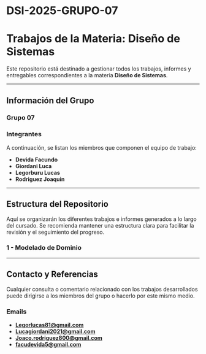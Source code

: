 # DSI-2025-GRUPO-07
# Trabajos de la Materia: Diseño de Sistemas

Este repositorio está destinado a gestionar todos los trabajos, informes y entregables correspondientes a la materia **Diseño de Sistemas**.

---

## Información del Grupo

### Grupo 07

### Integrantes

A continuación, se listan los miembros que componen el equipo de trabajo:

*   **Devida Facundo**
*   **Giordani Luca**
*   **Legorburu Lucas**
*   **Rodriguez Joaquin**

---

## Estructura del Repositorio

Aquí se organizarán los diferentes trabajos e informes generados a lo largo del cursado. Se recomienda mantener una estructura clara para facilitar la revisión y el seguimiento del progreso.
### 1 - Modelado de Dominio

---

## Contacto y Referencias

Cualquier consulta o comentario relacionado con los trabajos desarrollados puede dirigirse a los miembros del grupo o hacerlo por este mismo medio.
### Emails
* **Legorlucas81@gmail.com**
* **Lucagiordani2021@gmail.com**
* **Joaco.rodriguez800@gmail.com**
* **facudevida5@gmail.com**

